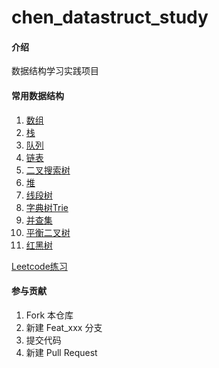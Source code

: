 # chen_datastruct_study

#### 介绍
数据结构学习实践项目

#### 常用数据结构

1. [数组](/src/main/java/com/chen/data/struct/array)
2. [栈](/src/main/java/com/chen/data/struct/stack)
3. [队列](/src/main/java/com/chen/data/struct/queue)
4. [链表](/src/main/java/com/chen/data/struct/list)
5. [二叉搜索树](/src/main/java/com/chen/data/struct/bst)
6. [堆](/src/main/java/com/chen/data/struct/heap)
7. [线段树](/src/main/java/com/chen/data/struct/segment)
8. [字典树Trie](/src/main/java/com/chen/data/struct/trie)
8. [并查集](/src/main/java/com/chen/data/struct/unionfind)
9. [平衡二叉树](/src/main/java/com/chen/data/struct/avl)
10. [红黑树](/src/main/java/com/chen/data/struct/redblack)


[Leetcode练习](/src/main/java/com/chen/data/struct/leetcode)

#### 参与贡献

1.  Fork 本仓库
2.  新建 Feat_xxx 分支
3.  提交代码
4.  新建 Pull Request
